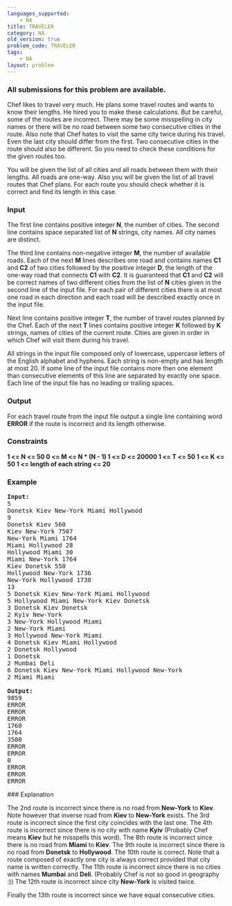 ```yaml
---
languages_supported:
    - NA
title: TRAVELER
category: NA
old_version: true
problem_code: TRAVELER
tags:
    - NA
layout: problem
---
```

###  All submissions for this problem are available. 

Chef likes to travel very much. He plans some travel routes and wants to know their lengths. He hired you to make these calculations. But be careful, some of the routes are incorrect. There may be some misspelling in city names or there will be no road between some two consecutive cities in the route. Also note that Chef hates to visit the same city twice during his travel. Even the last city should differ from the first. Two consecutive cities in the route should also be different. So you need to check these conditions for the given routes too. 

 You will be given the list of all cities and all roads between them with their lengths. All roads are one-way. Also you will be given the list of all travel routes that Chef plans. For each route you should check whether it is correct and find its length in this case.

### Input

The first line contains positive integer **N**, the number of cities. The second line contains space separated list of **N** strings, city names. All city names are distinct. 

 The third line contains non-negative integer **M**, the number of available roads. Each of the next **M** lines describes one road and contains names **C1** and **C2** of two cities followed by the positive integer **D**, the length of the one-way road that connects **C1** with **C2**. It is guaranteed that **C1** and **C2** will be correct names of two different cities from the list of **N** cities given in the second line of the input file. For each pair of different cities there is at most one road in each direction and each road will be described exactly once in the input file. 

 Next line contains positive integer **T**, the number of travel routes planned by the Chef. Each of the next **T** lines contains positive integer **K** followed by **K** strings, names of cities of the current route. Cities are given in order in which Chef will visit them during his travel. 

 All strings in the input file composed only of lowercase, uppercase letters of the English alphabet and hyphens. Each string is non-empty and has length at most 20. If some line of the input file contains more then one element than consecutive elements of this line are separated by exactly one space. Each line of the input file has no leading or trailing spaces.

### Output

For each travel route from the input file output a single line containing word **ERROR** if the route is incorrect and its length otherwise.

### Constraints

 **1 <= N <= 50 
 0 <= M <= N \* (N - 1) 
 1 <= D <= 20000 
 1 <= T <= 50 
 1 <= K <= 50 
 1 <= length of each string <= 20**

### Example

<pre><b>Input:</b>
5
Donetsk Kiev New-York Miami Hollywood
9
Donetsk Kiev 560
Kiev New-York 7507
New-York Miami 1764
Miami Hollywood 28
Hollywood Miami 30
Miami New-York 1764
Kiev Donetsk 550
Hollywood New-York 1736
New-York Hollywood 1738
13
5 Donetsk Kiev New-York Miami Hollywood
5 Hollywood Miami New-York Kiev Donetsk
3 Donetsk Kiev Donetsk
2 Kyiv New-York
3 New-York Hollywood Miami
2 New-York Miami
3 Hollywood New-York Miami
4 Donetsk Kiev Miami Hollywood
2 Donetsk Hollywood
1 Donetsk
2 Mumbai Deli
6 Donetsk Kiev New-York Miami Hollywood New-York
2 Miami Miami

<b>Output:</b>
9859
ERROR
ERROR
ERROR
1768
1764
3500
ERROR
ERROR
0
ERROR
ERROR
ERROR
</pre>### Explanation

The 2nd route is incorrect since there is no road from **New-York** to **Kiev**. Note however that inverse road from **Kiev** to **New-York** exists. 
 The 3rd route is incorrect since the first city coincides with the last one. 
 The 4th route is incorrect since there is no city with name **Kyiv** (Probably Chef means **Kiev** but he misspells this word). 
 The 8th route is incorrect since there is no road from **Miami** to **Kiev**. 
 The 9th route is incorrect since there is no road from **Donetsk** to  **Hollywood**. 
 The 10th route is correct. Note that a route composed of exactly one city is always correct provided that city name is written correctly. 
 The 11th route is incorrect since there is no cities with names **Mumbai** and **Deli**. (Probably Chef is not so good in geography :)) 
 The 12th route is incorrect since city **New-York** is visited twice.



Finally the 13th route is incorrect since we have equal consecutive cities.
